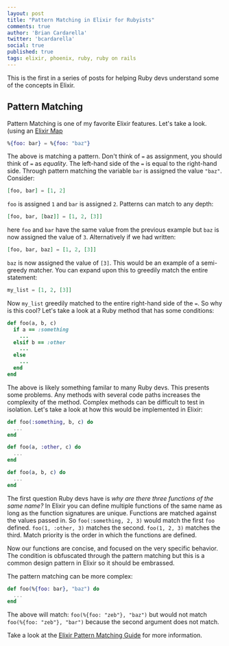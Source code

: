 ```yaml
---
layout: post
title: "Pattern Matching in Elixir for Rubyists"
comments: true
author: 'Brian Cardarella'
twitter: 'bcardarella'
social: true
published: true
tags: elixir, phoenix, ruby, ruby on rails
---
```


This is the first in a series of posts for helping Ruby devs understand
some of the concepts in Elixir.

## Pattern Matching

Pattern Matching is one of my favorite Elixir features. Let's take a
look. (using an [Elixir
Map](http://elixir-lang.org/getting_started/7.html#7.2-maps)

```elixir
%{foo: bar} = %{foo: "baz"}
```

The above is matching a pattern. Don't think of `=` as assignment, you
should think of `=` as *equality*. The left-hand side of the `=` is
equal to the right-hand side. Through pattern matching the variable
`bar` is assigned the value `"baz"`. Consider:

```elixir
[foo, bar] = [1, 2]
```

`foo` is assigned `1` and `bar` is assigned `2`. Patterns can match to
any depth:

```elixir
[foo, bar, [baz]] = [1, 2, [3]]
```

here `foo` and `bar` have the same value from the previous example but
`baz` is now assigned the value of `3`. Alternatively if we had written:

```elixir
[foo, bar, baz] = [1, 2, [3]]
```

`baz` is now assigned the value of `[3]`. This would be an example of a
semi-greedy matcher. You can expand upon this to greedily match the
entire statement:

```elixir
my_list = [1, 2, [3]]
```

Now `my_list` greedily matched to the entire right-hand side of the
`=`. So why is this cool? Let's take a look at a Ruby method that
has some conditions:

```ruby
def foo(a, b, c)
  if a == :something
    ...
  elsif b == :other
    ...
  else
    ...
  end
end
```

The above is likely something familar to many Ruby devs. This presents
some problems. Any methods with several code paths increases the
complexity of the method. Complex methods can be difficult to test in
isolation. Let's take a look at how this would be implemented in Elixir:

```elixir
def foo(:something, b, c) do
  ...
end

def foo(a, :other, c) do
  ...
end

def foo(a, b, c) do
  ...
end
```

The first question Ruby devs have is *why are there three functions of the same
name?* In Elixir you can define multiple functions of the same name as
long as the function signatures are unique. Functions are matched
against the values passed in. So `foo(:something, 2, 3)` would match the
first `foo` defined. `foo(1, :other, 3)` matches the second. `foo(1, 2,
3)` matches the third. Match priority is the order in which the
functions are defined.

Now our functions are concise, and focused on the very specific
behavior. The condition is obfuscated through the pattern matching but
this is a common design pattern in Elixir so it should be embrassed.

The pattern matching can be more complex:

```elixir
def foo(%{foo: bar}, "baz") do
  ...
end
```

The above will match: `foo(%{foo: "zeb"}, "baz")` but would not match
`foo(%{foo: "zeb"}, "bar")` because the second argument does not match.

Take a look at the [Elixir Pattern Matching
Guide](http://elixir-lang.org/getting_started/4.html) for more
information.
